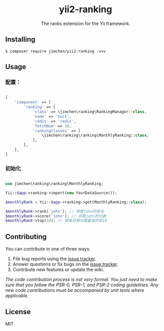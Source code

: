 <h1 align="center"> yii2-ranking </h1>

<p align="center"> The ranks extension for the Yii framework.</p>


## Installing

```shell
$ composer require jimchen/yii2-ranking -vvv
```

## Usage

### 配置：

```php

[
	'component' => [
		'ranking' => [
			'class' => \jimchen\ranking\RankingManager::class,
			'name' => 'test',
			'redis' => 'redis',
			'fetchNum' => 10,
			'rankingClasses' => [
				\jimchen\ranking\ranking\MonthlyRanking::class,
			],
		],
	],
]

```

### 初始化

```php

use jimchen\ranking\ranking\MonthlyRanking;

Yii::$app->ranking->import(new YourDataSource());

$monthlyRank = Yii::$app->ranking->get(MonthlyRanking::class);

$monthlyRank->rank('john'); // 获取john的排名
$monthlyRank->score('john'); // 获取john的分数
$monthlyRank->top(10); // 获取月榜分数最高的前10
```

## Contributing

You can contribute in one of three ways:

1. File bug reports using the [issue tracker](https://github.com/JimChenWYU/yii2-ranking/issues).
2. Answer questions or fix bugs on the [issue tracker](https://github.com/JimChenWYU/yii2-ranking/issues).
3. Contribute new features or update the wiki.

_The code contribution process is not very formal. You just need to make sure that you follow the PSR-0, PSR-1, and PSR-2 coding guidelines. Any new code contributions must be accompanied by unit tests where applicable._

## License

MIT